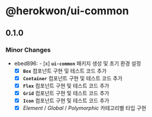 # @herokwon/ui-common

## 0.1.0

### Minor Changes

- ebed896: - [x] **`ui-common`** 패키지 생성 및 초기 환경 설정
  - [x] **`Box`** 컴포넌트 구현 및 테스트 코드 추가
  - [x] **`Container`** 컴포넌트 구현 및 테스트 코드 추가
  - [x] **`Flex`** 컴포넌트 구현 및 테스트 코드 추가
  - [x] **`Grid`** 컴포넌트 구현 및 테스트 코드 추가
  - [x] **`Icon`** 컴포넌트 구현 및 테스트 코드 추가
  - [x] _Element_ / _Global_ / _Polymorphic_ 카테고리별 타입 구현
